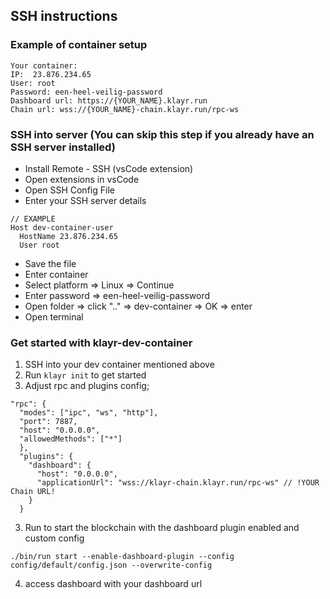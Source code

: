 ## SSH instructions

### Example of container setup

```
Your container:
IP:  23.876.234.65
User: root
Password: een-heel-veilig-password
Dashboard url: https://{YOUR_NAME}.klayr.run
Chain url: wss://{YOUR_NAME}-chain.klayr.run/rpc-ws
```

### SSH into server (You can skip this step if you already have an SSH server installed)

- Install Remote - SSH (vsCode extension)
- Open extensions in vsCode
- Open SSH Config File
- Enter your SSH server details

```
// EXAMPLE
Host dev-container-user
  HostName 23.876.234.65
  User root
```

- Save the file
- Enter container
- Select platform => Linux => Continue
- Enter password => een-heel-veilig-password
- Open folder => click ".." => dev-container => OK => enter
- Open terminal

### Get started with klayr-dev-container

1. SSH into your dev container mentioned above
2. Run `klayr init` to get started
3. Adjust rpc and plugins config;

```
"rpc": {
  "modes": ["ipc", "ws", "http"],
  "port": 7887,
  "host": "0.0.0.0",
  "allowedMethods": ["*"]
  },
  "plugins": {
    "dashboard": {
      "host": "0.0.0.0",
      "applicationUrl": "wss://klayr-chain.klayr.run/rpc-ws" // !YOUR Chain URL!
    }
  }
```

3. Run to start the blockchain with the dashboard plugin enabled and custom config

```
./bin/run start --enable-dashboard-plugin --config config/default/config.json --overwrite-config
```

4. access dashboard with your dashboard url
